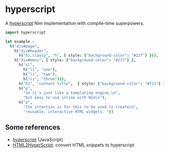 # hyperscript

A [hyperscript](https://github.com/hyperhype/hyperscript) Nim implementation with compile-time superpowers.

```nim
import hyperscript

let example =
  h("div#page",
    h("div#header",
      h("h1.classy", "h", { style: {"background-color": "#22f"} })),
    h("div#menu", { style: {"background-color": "#2f2"} },
      h("ul",
        h("li", "one"),
        h("li", "two"),
        h("li", "three"))),
      h("h2", "content title",  { style: {"background-color": "#f22"} }),
      h("p",
        "so it's just like a templating engine,\n",
        "but easy to use inline with Nim\n"),
      h("p",
        "the intention is for this to be used to create\n",
        "reusable, interactive HTML widgets. "))
```

## Some references

- [hyperscript](https://github.com/hyperhype/hyperscript) (JavaScript)
- [HTML2HyperScript](http://html2hscript.herokuapp.com/): convert HTML snippets to hyperscript
